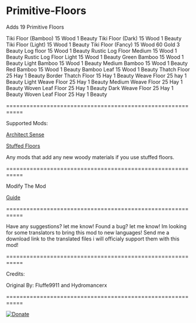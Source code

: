 # Primitive-Floors

Adds 19 Primitive Floors

Tiki Floor (Bamboo) 15 Wood 1 Beauty
Tiki Floor (Dark) 15 Wood 1 Beauty
Tiki Floor (Light) 15 Wood 1 Beauty
Tiki Floor (Fancy) 15 Wood 60 Gold 3 Beauty
Log floor 15 Wood 1 Beauty
Rustic Log Floor Medium 15 Wood 1 Beauty
Rustic Log Floor Light 15 Wood 1 Beauty
Green Bamboo 15 Wood 1 Beauty
Light Bamboo 15 Wood 1 Beauty
Medium Bamboo 15 Wood 1 Beauty
Red Bamboo 15 Wood 1 Beauty
Bamboo Leaf 15 Wood 1 Beauty
Thatch Floor 25 Hay 1 Beauty
Border Thatch Floor 15 Hay 1 Beauty
Weave Floor 25 hay 1 Beauty
Light Weave Floor 25 Hay 1 Beauty
Medium Weave Floor 25 Hay 1 Beauty
Woven Leaf Floor 25 Hay 1 Beauty
Dark Weave Floor 25 Hay 1 Beauty
Woven Leaf Floor 25 Hay 1 Beauty

===========================================================

Supported Mods:

[Architect Sense](http://steamcommunity.com/sharedfiles/filedetails/?id=852998459)

[Stuffed Floors](http://steamcommunity.com/sharedfiles/filedetails/?id=853043503)

Any mods that add any new woody materials if you use stuffed floors.

===========================================================

Modify The Mod

[Guide](http://steamcommunity.com/sharedfiles/filedetails/?id=1274685247)

===========================================================

Have any suggestions? let me know!
Found a bug? let me know!
Im looking for some translators to bring this mod to new languages!
Send me a download link to the translated files i will officialy support them with this mod!

===========================================================

Credits:

Original By: Fluffe9911 and Hydromancerx

===========================================================

[![Donate](https://i.imgur.com/vSxrCMS.png)](https://ko-fi.com/rusticfox)
